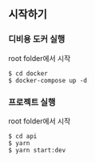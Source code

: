 ## 시작하기

### 디비용 도커 실행
root folder에서 시작
```
$ cd docker
$ docker-compose up -d
```

### 프로젝트 실행
root folder에서 시작
```
$ cd api
$ yarn 
$ yarn start:dev
```
